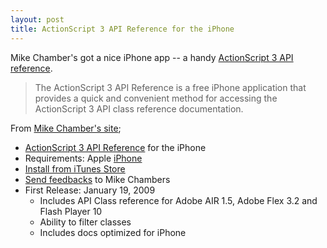 ```yaml
---
layout: post
title: ActionScript 3 API Reference for the iPhone
---
```


Mike Chamber's got a nice iPhone app -- a handy <a href="http://www.mikechambers.com/as3iphone/">ActionScript 3 API reference</a>.

> The ActionScript 3 API Reference is a free iPhone application that provides a quick and convenient method for accessing the ActionScript 3 API class reference documentation.

From <a href="http://www.mikechambers.com/">Mike Chamber's site</a>;

- <a href="http://www.mikechambers.com/as3iphone/">ActionScript 3 API Reference</a> for the iPhone
- Requirements: Apple <a href="http://www.apple.com/iphone/">iPhone</a>
- <a href="http://itunes.apple.com/WebObjects/MZStore.woa/wa/viewSoftware?id=302952929&mt=8">Install from iTunes Store</a>
- <a href="http://as3iphone.uservoice.com/">Send feedbacks</a> to Mike Chambers
- First Release: January 19, 2009
  + Includes API Class reference for Adobe AIR 1.5, Adobe Flex 3.2 and Flash Player 10
  + Ability to filter classes
  + Includes docs optimized for iPhone
